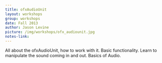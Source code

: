 ```yaml
---
title: ofxAudioUnit
layout: workshops
group: workshops
date: Fall 2013
author: Jason Levine
picture: /img/workshops/ofx_audiounit.jpg
notes-link:
---
```

All about the ofxAudioUnit, how to work with it. Basic functionality. Learn to manipulate the sound coming in and out. Basics of Audio.